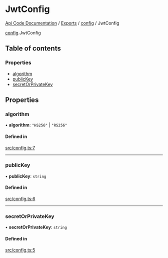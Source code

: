 # JwtConfig
 
[Api Code Documentation](../README.md) / [Exports](../modules.md) / [config](../modules/config.md) / JwtConfig

[config](../modules/config.md).JwtConfig

## Table of contents

### Properties

- [algorithm](config.JwtConfig.md#algorithm)
- [publicKey](config.JwtConfig.md#publickey)
- [secretOrPrivateKey](config.JwtConfig.md#secretorprivatekey)

## Properties

### algorithm

• **algorithm**: ``"HS256"`` \| ``"RS256"``

#### Defined in

[src/config.ts:7](https://github.com/openkfw/TruBudget/blob/648f2bb/api/src/config.ts#L7)

___

### publicKey

• **publicKey**: `string`

#### Defined in

[src/config.ts:6](https://github.com/openkfw/TruBudget/blob/648f2bb/api/src/config.ts#L6)

___

### secretOrPrivateKey

• **secretOrPrivateKey**: `string`

#### Defined in

[src/config.ts:5](https://github.com/openkfw/TruBudget/blob/648f2bb/api/src/config.ts#L5)
